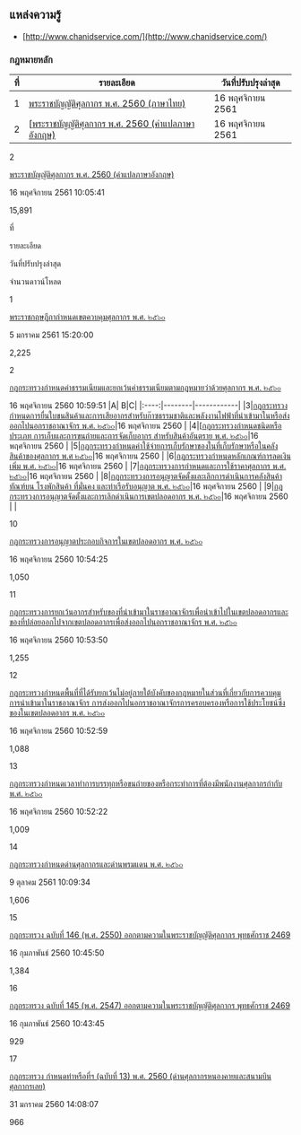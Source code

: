 

## แหล่งความรู้

-  [http://www.chanidservice.com/](http://www.chanidservice.com/)



### กฎหมายหลัก

| ที่ | รายละเอียด |วันที่ปรับปรุงล่าสุด |
|:----:|--------|------------|
| 1 | [พระราชบัญญัติศุลกากร พ.ศ. 2560 (ภาษาไทย)](http://www.customs.go.th/cont_strc_download.php?lang=th&top_menu=menu_homepage&current_id=14223132414a505f46464b4c464b4d)|16 พฤศจิกายน 2561|
| 2 | [[พระราชบัญญัติศุลกากร พ.ศ. 2560 (คำแปลภาษาอังกฤษ)](http://www.customs.go.th/cont_strc_download.php?lang=th&top_menu=menu_homepage&current_id=14223132414b505f4d464a4f464b46)|16 พฤศจิกายน 2561|





2

[พระราชบัญญัติศุลกากร พ.ศ. 2560 (คำแปลภาษาอังกฤษ)](http://www.customs.go.th/cont_strc_download.php?lang=th&top_menu=menu_homepage&current_id=14223132414b505f4d464a4f464b46)

16 พฤศจิกายน 2561 10:05:41

15,891

  

ที่

รายละเอียด

วันที่ปรับปรุงล่าสุด

จำนวนดาวน์โหลด

1

[พระราชกฤษฎีกากำหนดเขตควบคุมศุลกากร พ.ศ. ๒๕๖๐](http://www.customs.go.th/cont_strc_download.php?lang=th&top_menu=menu_homepage&current_id=14223132414c505f46464b4d464b46)

5 มกราคม 2561 15:20:00

2,225

2

[กฎกระทรวงกำหนดค่าธรรมเนียมและยกเว้นค่าธรรมเนียมตามกฎหมายว่าด้วยศุลกากร พ.ศ. ๒๕๖๐](http://www.customs.go.th/cont_strc_download.php?lang=th&top_menu=menu_homepage&current_id=14223132414b505f4c464a4f464b49)

16 พฤศจิกายน 2560 10:59:51
|A| B|C|
|:----:|--------|------------|
|3|[กฎกระทรวงกำหนดการยื่นใบขนสินค้าและการเสียอากรสำหรับก๊าซธรรมชาติและพลังงานไฟฟ้าที่นำเข้ามาในหรือส่งออกไปนอกราชอาณาจักร พ.ศ. ๒๕๖๐](http://www.customs.go.th/cont_strc_download.php?lang=th&top_menu=menu_homepage&current_id=14223132414b505f4c464a4f464b48)|16 พฤศจิกายน 2560 |
|4|[[กฎกระทรวงกำหนดชนิดหรือประเภท การเก็บและการขนถ่ายและการจัดเก็บอากร สำหรับสินค้าอันตราย พ.ศ. ๒๕๖๐](http://www.customs.go.th/cont_strc_download.php?lang=th&top_menu=menu_homepage&current_id=14223132414b505f4c464a4f464b47)|16 พฤศจิกายน 2560 |
|5|[กฎกระทรวงกำหนดค่าใช้จ่ายการเก็บรักษาของในที่เก็บรักษาหรือในคลังสินค้าของศุลกากร พ.ศ ๒๕๖๐](http://www.customs.go.th/cont_strc_download.php?lang=th&top_menu=menu_homepage&current_id=14223132414b505f4c464a4f464b46)|16 พฤศจิกายน 2560 |
|6|[กฎกระทรวงกำหนดหลักเกณฑ์การลดเงินเพิ่ม พ.ศ. ๒๕๖๐](http://www.customs.go.th/cont_strc_download.php?lang=th&top_menu=menu_homepage&current_id=14223132414b505f4c464a4f464a4f)|16 พฤศจิกายน 2560 |
|7|[กฎกระทรวงการกำหนดและการใช้ราคาศุลกากร พ.ศ. ๒๕๖๐](http://www.customs.go.th/cont_strc_download.php?lang=th&top_menu=menu_homepage&current_id=14223132414b505f4c464a4f464a4e)|16 พฤศจิกายน 2560 |
|8|[กฎกระทรวงการอนุญาตจัดตั้งและเลิกการดำเนินการคลังสินค้าทัณฑ์บน โรงพักสินค้า ที่มั่นคง และท่าเรือรับอนุญาต พ.ศ. ๒๕๖๐](http://www.customs.go.th/cont_strc_download.php?lang=th&top_menu=menu_homepage&current_id=14223132414b505f4c464a4e464b4c)|16 พฤศจิกายน 2560 |
|9|[กฎกระทรวงการอนุญาตจัดตั้งและการเลิกดำเนินการเขตปลอดอากร พ.ศ. ๒๕๖๐](http://www.customs.go.th/cont_strc_download.php?lang=th&top_menu=menu_homepage&current_id=14223132414b505f4c464a4e464b4b)|16 พฤศจิกายน 2560 |
|


10

[กฎกระทรวงการอนุญาตประกอบกิจการในเขตปลอดอากร พ.ศ. ๒๕๖๐](http://www.customs.go.th/cont_strc_download.php?lang=th&top_menu=menu_homepage&current_id=14223132414b505f4c464a4e464b4a)

16 พฤศจิกายน 2560 10:54:25

1,050

11

[กฎกระทรวงการยกเว้นอากรสำหรับของที่นำเข้ามาในราชอาณาจักรเพื่อนำเข้าไปในเขตปลอดอากรและของที่ปล่อยออกไปจากเขตปลอดอากรเพื่อส่งออกไปนอกราชอาณาจักร พ.ศ. ๒๕๖๐](http://www.customs.go.th/cont_strc_download.php?lang=th&top_menu=menu_homepage&current_id=14223132414b505f4c464a4e464b49)

16 พฤศจิกายน 2560 10:53:50

1,255

12

[กฎกระทรวงกำหนดพื้นที่ที่ได้รับยกเว้นไม่อยู่ภายใต้บังคับของกฎหมายในส่วนที่เกี่ยวกับการควบคุมการนำเข้ามาในราชอาณาจักร การส่งออกไปนอกราชอาณาจักรการครอบครองหรือการใช้ประโยชน์ซึ่งของในเขตปลอดอากร พ.ศ. ๒๕๖๐](http://www.customs.go.th/cont_strc_download.php?lang=th&top_menu=menu_homepage&current_id=14223132414b505f4c464a4e464b48)

16 พฤศจิกายน 2560 10:52:59

1,088

13

[กฎกระทรวงกำหนดเวลาทำการบรรทุกหรือขนถ่ายของหรือกระทำการที่ต้องมีพนักงานศุลกากรกำกับ พ.ศ. ๒๕๖๐](http://www.customs.go.th/cont_strc_download.php?lang=th&top_menu=menu_homepage&current_id=14223132414b505f4c464a4e464b47)

16 พฤศจิกายน 2560 10:52:22

1,009

14

[กฎกระทรวงกำหนดด่านศุลกากรและด่านพรมแดน พ.ศ. ๒๕๖๐](http://www.customs.go.th/cont_strc_download.php?lang=th&top_menu=menu_homepage&current_id=14223132414b505f4c464a4e464b46)

9 ตุลาคม 2561 10:09:34

1,606

15

[กฎกระทรวง ฉบับที่ 146 (พ.ศ. 2550) ออกตามความในพระราชบัญญัติศุลกากร พุทธศักราช 2469](http://www.customs.go.th/cont_strc_download.php?lang=th&top_menu=menu_homepage&current_id=142231324149505f4a464b4a464b48)

16 กุมภาพันธ์ 2560 10:45:50

1,384

16

[กฎกระทรวง ฉบับที่ 145 (พ.ศ. 2547) ออกตามความในพระราชบัญญัติศุลกากร พุทธศักราช 2469](http://www.customs.go.th/cont_strc_download.php?lang=th&top_menu=menu_homepage&current_id=142231324149505f4a464b4a464b47)

16 กุมภาพันธ์ 2560 10:43:45

929

17

[กฎกระทรวง กำหนดท่าหรือที่ฯ (ฉบับที่ 13) พ.ศ. 2560 (ด่านศุลกากรหนองคายและสนามบินศุลกากรเลย)](http://www.customs.go.th/cont_strc_download.php?lang=th&top_menu=menu_homepage&current_id=142231324149505f49464b4c464a4e)

31 มกราคม 2560 14:08:07

966
<!--stackedit_data:
eyJoaXN0b3J5IjpbLTg1ODY1MjE2OCwtMTE2MjAwMzY1MSw4OD
Q1MDExODEsOTYyNDU5ODUzXX0=
-->